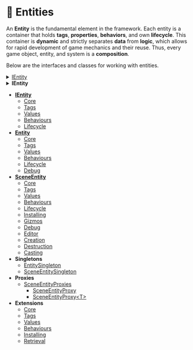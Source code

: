 # 🧩 Entities

An **Entity** is the fundamental element in the framework. Each entity is a container that holds **tags**,
**properties**, **behaviors**, and own **lifecycle**. This container is **dynamic** and strictly separates **data** from
**logic**, which allows for rapid development of game mechanics and their reuse. Thus, every game object, entity, and
system is a **composition**.

Below are the interfaces and classes for working with entities.

<details>
<summary><a href="IEntity.md">IEntity</a></summary>

<ul>
  <li><a href="IEntityCore.md">Core</a></li>
  <li><a href="IEntityTags.md">Tags</a></li>
  <li><a href="IEntityValues.md">Values</a></li>
  <li><a href="IEntityBehaviours.md">Behaviours</a></li>
  <li><a href="IEntityLifecycle.md">Lifecycle</a></li>
</ul>

</details>


<details>
<summary><strong>IEntity</strong></summary>

- [Core](IEntityCore.md)
- [Tags](IEntityTags.md)
- [Values](IEntityValues.md)
- [Behaviours](IEntityBehaviours.md)
- [Lifecycle](IEntityLifecycle.md)

</details>

- **[IEntity](IEntity.md)** <!-- + -->
    - [Core](IEntityCore.md) <!-- + -->
    - [Tags](IEntityTags.md) <!-- + -->
    - [Values](IEntityValues.md) <!-- + -->
    - [Behaviours](IEntityBehaviours.md) <!-- + -->
    - [Lifecycle](IEntityLifecycle.md) <!-- + -->
- **[Entity](Entity.md)** <!-- + -->
    - [Core](EntityCore.md) <!-- + -->
    - [Tags](EntityTags.md) <!-- + -->
    - [Values](EntityValues.md) <!-- + -->
    - [Behaviours](EntityBehaviours.md) <!-- + -->
    - [Lifecycle](EntityLifecycle.md) <!-- + -->
    - [Debug](EntityDebug.md) <!-- + -->
- **[SceneEntity](SceneEntity.md)** <!-- + -->
    - [Core](SceneEntityCore.md) <!-- + -->
    - [Tags](SceneEntityTags.md) <!-- + -->
    - [Values](SceneEntityValues.md) <!-- + -->
    - [Behaviours](SceneEntityBehaviours.md) <!-- + -->
    - [Lifecycle](SceneEntityLifecycle.md) <!-- + -->
    - [Installing](SceneEntityInstalling.md) <!-- + -->
    - [Gizmos](SceneEntityGizmos.md) <!-- + -->
    - [Debug](SceneEntityDebug.md) <!-- + -->
    - [Editor](SceneEntityEditor.md) <!-- + -->
    - [Creation](SceneEntityCreation.md) <!-- + -->
    - [Destruction](SceneEntityDestruction.md) <!-- + -->
    - [Casting](SceneEntityCasting.md) <!-- + -->
- **Singletons**
    - [EntitySingleton](EntitySingleton.md) <!-- + -->
    - [SceneEntitySingleton](SceneEntitySingleton.md) <!-- + -->
- **Proxies**
    - [SceneEntityProxies](SceneEntityProxies.md) <!-- + -->
        - [SceneEntityProxy](SceneEntityProxy.md) <!-- + -->
        - [SceneEntityProxy&lt;T&gt;](SceneEntityProxy.md) <!-- + -->
- **Extensions**
    - [Core](ExtensionsCore.md)  <!-- + -->
    - [Tags](ExtensionsTags.md) <!-- + -->
    - [Values](ExtensionsValues.md) <!-- + -->
    - [Behaviours](ExtensionsBehaviours.md) <!-- + -->
    - [Installing](ExtensionsInstalling.md) <!-- + -->
    - [Retrieval](ExtensionsRetrieval.md) <!-- + -->